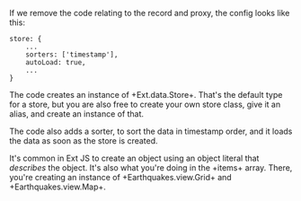 If we remove the code relating to the record and proxy, the config looks like this:

    store: {
        ...
        sorters: ['timestamp'],
        autoLoad: true,
        ...
    }

The code creates an instance of +Ext.data.Store+. That's the default type for a store,
but you are also free to create your own store class, give it an alias, and create an
instance of that. 

The code also adds a sorter, to sort the data in timestamp order, and it loads the data
as soon as the store is created.

It's common in Ext JS to create an object using an object literal that *describes* the object.
It's also what you're doing in the +items+ array. There, you're creating an instance
of +Earthquakes.view.Grid+ and +Earthquakes.view.Map+.


